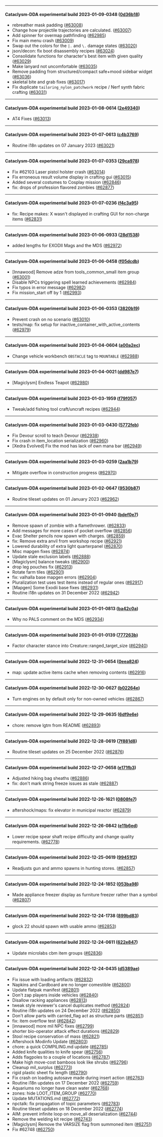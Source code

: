 
---

#### Cataclysm-DDA experimental build 2023-01-09-0348 ([0d36b18](https://github.com/CleverRaven/Cataclysm-DDA/releases/tag/cdda-experimental-2023-01-09-0348))

* rebreather mask padding  ([#63008](https://github.com/CleverRaven/Cataclysm-DDA/pull/63008))
* Change how projectile trajectories are calculated. ([#63007](https://github.com/CleverRaven/Cataclysm-DDA/pull/63007))
* Add spinner for overmap pathfinding ([#62985](https://github.com/CleverRaven/Cataclysm-DDA/pull/62985))
* Fix main menu crash ([#63009](https://github.com/CleverRaven/Cataclysm-DDA/pull/63009))
* Swap out the colors for the `|.` and `\.` damage states ([#63020](https://github.com/CleverRaven/Cataclysm-DDA/pull/63020))
* json/decon: fix boot disassembly recipes ([#63024](https://github.com/CleverRaven/Cataclysm-DDA/pull/63024))
* Consolidate functions for character's best item with given quality ([#63029](https://github.com/CleverRaven/Cataclysm-DDA/pull/63029))
* Make lanyard not uncomfortable ([#63035](https://github.com/CleverRaven/Cataclysm-DDA/pull/63035))
* Remove padding from structured/compact safe+mood sidebar widget ([#63036](https://github.com/CleverRaven/Cataclysm-DDA/pull/63036))
* skeletal bite and grab fixes ([#63017](https://github.com/CleverRaven/Cataclysm-DDA/pull/63017))
* Fix duplicate `tailoring_nylon_patchwork` recipe / Nerf synth fabric crafting ([#63031](https://github.com/CleverRaven/Cataclysm-DDA/pull/63031))

---

#### Cataclysm-DDA experimental build 2023-01-08-0614 ([2e49340](https://github.com/CleverRaven/Cataclysm-DDA/releases/tag/cdda-experimental-2023-01-08-0614))

* AT4 Fixes ([#63013](https://github.com/CleverRaven/Cataclysm-DDA/pull/63013))

---

#### Cataclysm-DDA experimental build 2023-01-07-0613 ([c4b3769](https://github.com/CleverRaven/Cataclysm-DDA/releases/tag/cdda-experimental-2023-01-07-0613))

* Routine i18n updates on 07 January 2023 ([#63021](https://github.com/CleverRaven/Cataclysm-DDA/pull/63021))

---

#### Cataclysm-DDA experimental build 2023-01-07-0353 ([29ca978](https://github.com/CleverRaven/Cataclysm-DDA/releases/tag/cdda-experimental-2023-01-07-0353))

* Fix #62103 Laser pistol holster crash ([#63014](https://github.com/CleverRaven/Cataclysm-DDA/pull/63014))
* Fix erroneous result volume display in crafting gui ([#63015](https://github.com/CleverRaven/Cataclysm-DDA/pull/63015))
* Added several costumes to Cosplay mission ([#62846](https://github.com/CleverRaven/Cataclysm-DDA/pull/62846))
* fix: drops of profession flavored zombies ([#62877](https://github.com/CleverRaven/Cataclysm-DDA/pull/62877))

---

#### Cataclysm-DDA experimental build 2023-01-07-0236 ([f4c3a95](https://github.com/CleverRaven/Cataclysm-DDA/releases/tag/cdda-experimental-2023-01-07-0236))

* fix: Recipe makes: X wasn't displayed in crafting GUI for non-charge items ([#62831](https://github.com/CleverRaven/Cataclysm-DDA/pull/62831))

---

#### Cataclysm-DDA experimental build 2023-01-06-0933 ([28d1538](https://github.com/CleverRaven/Cataclysm-DDA/releases/tag/cdda-experimental-2023-01-06-0933))

* added lengths for EXODII Mags and the MDS ([#62972](https://github.com/CleverRaven/Cataclysm-DDA/pull/62972))

---

#### Cataclysm-DDA experimental build 2023-01-06-0458 ([f05dcdb](https://github.com/CleverRaven/Cataclysm-DDA/releases/tag/cdda-experimental-2023-01-06-0458))

* [Innawood] Remove adze from tools_common_small item group ([#63001](https://github.com/CleverRaven/Cataclysm-DDA/pull/63001))
* Disable NPCs triggering spell learned achievements ([#62984](https://github.com/CleverRaven/Cataclysm-DDA/pull/62984))
* Fix typos in error message ([#62982](https://github.com/CleverRaven/Cataclysm-DDA/pull/62982))
* Fix mission_start off by 1 ([#62993](https://github.com/CleverRaven/Cataclysm-DDA/pull/62993))

---

#### Cataclysm-DDA experimental build 2023-01-06-0353 ([3820b19](https://github.com/CleverRaven/Cataclysm-DDA/releases/tag/cdda-experimental-2023-01-06-0353))

* Prevent crash on no scenario ([#63010](https://github.com/CleverRaven/Cataclysm-DDA/pull/63010))
* tests/map: fix setup for inactive_container_with_active_contents ([#62979](https://github.com/CleverRaven/Cataclysm-DDA/pull/62979))

---

#### Cataclysm-DDA experimental build 2023-01-04-0604 ([a00a2ec](https://github.com/CleverRaven/Cataclysm-DDA/releases/tag/cdda-experimental-2023-01-04-0604))

* Change vehicle workbench `OBSTACLE` tag to `MOUNTABLE` ([#62988](https://github.com/CleverRaven/Cataclysm-DDA/pull/62988))

---

#### Cataclysm-DDA experimental build 2023-01-04-0021 ([dd987e7](https://github.com/CleverRaven/Cataclysm-DDA/releases/tag/cdda-experimental-2023-01-04-0021))

* [Magiclysm] Endless Teapot ([#62980](https://github.com/CleverRaven/Cataclysm-DDA/pull/62980))

---

#### Cataclysm-DDA experimental build 2023-01-03-1959 ([f79f057](https://github.com/CleverRaven/Cataclysm-DDA/releases/tag/cdda-experimental-2023-01-03-1959))

* Tweak/add fishing tool craft/uncraft recipes ([#62944](https://github.com/CleverRaven/Cataclysm-DDA/pull/62944))

---

#### Cataclysm-DDA experimental build 2023-01-03-0430 ([5772feb](https://github.com/CleverRaven/Cataclysm-DDA/releases/tag/cdda-experimental-2023-01-03-0430))

* Fix Devour scroll to teach Devour ([#62938](https://github.com/CleverRaven/Cataclysm-DDA/pull/62938))
* Fix crash in item_location serialization ([#62960](https://github.com/CleverRaven/Cataclysm-DDA/pull/62960))
* [Xedra Evolved] Fix the mod has lack of own mana bar ([#62949](https://github.com/CleverRaven/Cataclysm-DDA/pull/62949))

---

#### Cataclysm-DDA experimental build 2023-01-03-0259 ([2aa1b79](https://github.com/CleverRaven/Cataclysm-DDA/releases/tag/cdda-experimental-2023-01-03-0259))

* Mitigate overflow in construction progress ([#62970](https://github.com/CleverRaven/Cataclysm-DDA/pull/62970))

---

#### Cataclysm-DDA experimental build 2023-01-02-0647 ([9530b87](https://github.com/CleverRaven/Cataclysm-DDA/releases/tag/cdda-experimental-2023-01-02-0647))

* Routine tileset updates on 01 January 2023 ([#62962](https://github.com/CleverRaven/Cataclysm-DDA/pull/62962))

---

#### Cataclysm-DDA experimental build 2023-01-01-0940 ([bdef0e7](https://github.com/CleverRaven/Cataclysm-DDA/releases/tag/cdda-experimental-2023-01-01-0940))

* Remove spawn of zombie with a flamethrower. ([#62833](https://github.com/CleverRaven/Cataclysm-DDA/pull/62833))
* Add messages for more cases of pocket overflow ([#62856](https://github.com/CleverRaven/Cataclysm-DDA/pull/62856))
* Evac Shelter pencils now spawn with charges. ([#62859](https://github.com/CleverRaven/Cataclysm-DDA/pull/62859))
* fix: Remove extra anvil from workshop recipe ([#62921](https://github.com/CleverRaven/Cataclysm-DDA/pull/62921))
* Lowered durability of extra light quarterpanel ([#62870](https://github.com/CleverRaven/Cataclysm-DDA/pull/62870))
* Misc mapgen fixes ([#62874](https://github.com/CleverRaven/Cataclysm-DDA/pull/62874))
* Update stale exclusion labels ([#62888](https://github.com/CleverRaven/Cataclysm-DDA/pull/62888))
* [Magiclysm] balance tweaks ([#62900](https://github.com/CleverRaven/Cataclysm-DDA/pull/62900))
* drop leg pouches fix ([#62913](https://github.com/CleverRaven/Cataclysm-DDA/pull/62913))
* Rotate farm tiles ([#62901](https://github.com/CleverRaven/Cataclysm-DDA/pull/62901))
* fix: valhalla base mapgen errors ([#62904](https://github.com/CleverRaven/Cataclysm-DDA/pull/62904))
* Pluralization test uses test items instead of regular ones ([#62917](https://github.com/CleverRaven/Cataclysm-DDA/pull/62917))
* [Mapgen] Some Exodii base fixes ([#62931](https://github.com/CleverRaven/Cataclysm-DDA/pull/62931))
* Routine i18n updates on 31 December 2022 ([#62942](https://github.com/CleverRaven/Cataclysm-DDA/pull/62942))

---

#### Cataclysm-DDA experimental build 2023-01-01-0813 ([ba42c0a](https://github.com/CleverRaven/Cataclysm-DDA/releases/tag/cdda-experimental-2023-01-01-0813))

* Why no PALS comment on the MDS ([#62934](https://github.com/CleverRaven/Cataclysm-DDA/pull/62934))

---

#### Cataclysm-DDA experimental build 2023-01-01-0139 ([777263b](https://github.com/CleverRaven/Cataclysm-DDA/releases/tag/cdda-experimental-2023-01-01-0139))

* Factor character stance into Creature::ranged_target_size ([#62940](https://github.com/CleverRaven/Cataclysm-DDA/pull/62940))

---

#### Cataclysm-DDA experimental build 2022-12-31-0654 ([0eea824](https://github.com/CleverRaven/Cataclysm-DDA/releases/tag/cdda-experimental-2022-12-31-0654))

* map:  update active items cache when removing contents ([#62916](https://github.com/CleverRaven/Cataclysm-DDA/pull/62916))

---

#### Cataclysm-DDA experimental build 2022-12-30-0627 ([b02264e](https://github.com/CleverRaven/Cataclysm-DDA/releases/tag/cdda-experimental-2022-12-30-0627))

* Turn engines on by default only for non-owned vehicles ([#62867](https://github.com/CleverRaven/Cataclysm-DDA/pull/62867))

---

#### Cataclysm-DDA experimental build 2022-12-29-0635 ([6df9e6e](https://github.com/CleverRaven/Cataclysm-DDA/releases/tag/cdda-experimental-2022-12-29-0635))

* chore: remove lgtm from README ([#62893](https://github.com/CleverRaven/Cataclysm-DDA/pull/62893))

---

#### Cataclysm-DDA experimental build 2022-12-28-0619 ([7f881d8](https://github.com/CleverRaven/Cataclysm-DDA/releases/tag/cdda-experimental-2022-12-28-0619))

* Routine tileset updates on 25 December 2022 ([#62876](https://github.com/CleverRaven/Cataclysm-DDA/pull/62876))

---

#### Cataclysm-DDA experimental build 2022-12-27-0658 ([e171fb3](https://github.com/CleverRaven/Cataclysm-DDA/releases/tag/cdda-experimental-2022-12-27-0658))

* Adjusted hiking bag sheaths ([#62886](https://github.com/CleverRaven/Cataclysm-DDA/pull/62886))
* fix: don't mark string freeze issues as stale ([#62887](https://github.com/CleverRaven/Cataclysm-DDA/pull/62887))

---

#### Cataclysm-DDA experimental build 2022-12-26-1621 ([0808fe7](https://github.com/CleverRaven/Cataclysm-DDA/releases/tag/cdda-experimental-2022-12-26-1621))

* aftershock/maps: fix elevator in municipal reactor ([#62879](https://github.com/CleverRaven/Cataclysm-DDA/pull/62879))

---

#### Cataclysm-DDA experimental build 2022-12-26-0842 ([e11b6ed](https://github.com/CleverRaven/Cataclysm-DDA/releases/tag/cdda-experimental-2022-12-26-0842))

* Lower recipe spear shaft recipe difficulty and change quality requirements. ([#62778](https://github.com/CleverRaven/Cataclysm-DDA/pull/62778))

---

#### Cataclysm-DDA experimental build 2022-12-25-0619 ([99451f2](https://github.com/CleverRaven/Cataclysm-DDA/releases/tag/cdda-experimental-2022-12-25-0619))

* Readjusts gun and ammo spawns in hunting stores. ([#62857](https://github.com/CleverRaven/Cataclysm-DDA/pull/62857))

---

#### Cataclysm-DDA experimental build 2022-12-24-1852 ([053ba98](https://github.com/CleverRaven/Cataclysm-DDA/releases/tag/cdda-experimental-2022-12-24-1852))

* Made appliance freezer display as furniture freezer rather than a symbol ([#62807](https://github.com/CleverRaven/Cataclysm-DDA/pull/62807))

---

#### Cataclysm-DDA experimental build 2022-12-24-1738 ([899bd83](https://github.com/CleverRaven/Cataclysm-DDA/releases/tag/cdda-experimental-2022-12-24-1738))

* glock 22 should spawn with usable ammo ([#62853](https://github.com/CleverRaven/Cataclysm-DDA/pull/62853))

---

#### Cataclysm-DDA experimental build 2022-12-24-0611 ([622e847](https://github.com/CleverRaven/Cataclysm-DDA/releases/tag/cdda-experimental-2022-12-24-0611))

* Update microlabs cbm item groups ([#62836](https://github.com/CleverRaven/Cataclysm-DDA/pull/62836))

---

#### Cataclysm-DDA experimental build 2022-12-24-0435 ([d5389ae](https://github.com/CleverRaven/Cataclysm-DDA/releases/tag/cdda-experimental-2022-12-24-0435))

* Fix issue with loading artifacts ([#62832](https://github.com/CleverRaven/Cataclysm-DDA/pull/62832))
* Napkins and Cardboard are no longer comestible ([#62800](https://github.com/CleverRaven/Cataclysm-DDA/pull/62800))
* Update flatpak manifest ([#62801](https://github.com/CleverRaven/Cataclysm-DDA/pull/62801))
* Don't zap players inside vehicles ([#62840](https://github.com/CleverRaven/Cataclysm-DDA/pull/62840))
* Disallow racking appliances ([#62813](https://github.com/CleverRaven/Cataclysm-DDA/pull/62813))
* tweak style reviewer's cancel duplicates method ([#62824](https://github.com/CleverRaven/Cataclysm-DDA/pull/62824))
* Routine i18n updates on 24 December 2022 ([#62850](https://github.com/CleverRaven/Cataclysm-DDA/pull/62850))
* Don't allow parts with carried_flag act as structure parts ([#62851](https://github.com/CleverRaven/Cataclysm-DDA/pull/62851))
* fix: item overflow test ([#62842](https://github.com/CleverRaven/Cataclysm-DDA/pull/62842))
* [innawood] more mil NPC fixes ([#62799](https://github.com/CleverRaven/Cataclysm-DDA/pull/62799))
* shorter bio-operator attack effect durations ([#62829](https://github.com/CleverRaven/Cataclysm-DDA/pull/62829))
* Stool recipe conservation of mass ([#62821](https://github.com/CleverRaven/Cataclysm-DDA/pull/62821))
* Aftershock Modinfo Update ([#62803](https://github.com/CleverRaven/Cataclysm-DDA/pull/62803))
* chore: a quick COMPILING.md update ([#62785](https://github.com/CleverRaven/Cataclysm-DDA/pull/62785))
* Added knife qualities to knife spear ([#62756](https://github.com/CleverRaven/Cataclysm-DDA/pull/62756))
* Adds flagpoles to a couple of locations ([#62787](https://github.com/CleverRaven/Cataclysm-DDA/pull/62787))
* Make high move-cost bamboos look like shrubs ([#62796](https://github.com/CleverRaven/Cataclysm-DDA/pull/62796))
* Cleanup mil_surplus ([#62773](https://github.com/CleverRaven/Cataclysm-DDA/pull/62773))
* rigid plastic sheet fix length ([#62790](https://github.com/CleverRaven/Cataclysm-DDA/pull/62790))
* Fix crash on loading autosave made during insert action ([#62763](https://github.com/CleverRaven/Cataclysm-DDA/pull/62763))
* Routine i18n updates on 17 December 2022 ([#62759](https://github.com/CleverRaven/Cataclysm-DDA/pull/62759))
* Aquariums no longer have clean water ([#62768](https://github.com/CleverRaven/Cataclysm-DDA/pull/62768))
* zones: hide LOOT_ITEM_GROUP ([#62770](https://github.com/CleverRaven/Cataclysm-DDA/pull/62770))
* Update MUTATIONS.md ([#62772](https://github.com/CleverRaven/Cataclysm-DDA/pull/62772))
* npctalk: fix propagation of topic parameters ([#62783](https://github.com/CleverRaven/Cataclysm-DDA/pull/62783))
* Routine tileset updates on 18 December 2022 ([#62774](https://github.com/CleverRaven/Cataclysm-DDA/pull/62774))
* AIM: prevent infinite loop on move_all deserialization ([#62744](https://github.com/CleverRaven/Cataclysm-DDA/pull/62744))
* Remove the welding kit recipe ([#62743](https://github.com/CleverRaven/Cataclysm-DDA/pull/62743))
* [Magiclysm] Remove the VARSIZE flag from summoned item ([#62751](https://github.com/CleverRaven/Cataclysm-DDA/pull/62751))
* Fix #62748 ([#62750](https://github.com/CleverRaven/Cataclysm-DDA/pull/62750))
